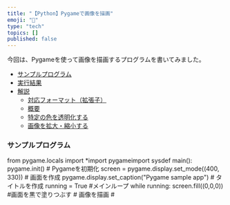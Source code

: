 ```yaml
---
title: "【Python】Pygameで画像を描画"
emoji: "🤖"
type: "tech"
topics: []
published: false
---
```


今回は、Pygameを使って画像を描画するプログラムを書いてみました。

* [サンプルプログラム](#サンプルプログラム)
* [実行結果](#実行結果)
* [解説](#解説)  
   * [対応フォーマット（拡張子）](#対応フォーマット拡張子)  
   * [概要](#概要)  
   * [特定の色を透明化する](#特定の色を透明化する)  
   * [画像を拡大・縮小する](#画像を拡大縮小する)

### サンプルプログラム

from pygame.locals import \*import pygameimport sysdef main(): pygame.init() \# Pygameを初期化 screen = pygame.display.set\_mode((400, 330)) \# 画面を作成 pygame.display.set\_caption("Pygame sample app") \# タイトルを作成 running = True #メインループ while running: screen.fill((0,0,0)) #画面を黒で塗りつぶす \# 画像を描画 #